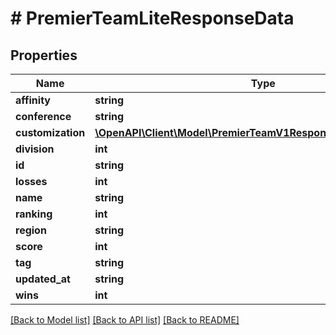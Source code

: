 # # PremierTeamLiteResponseData

## Properties

Name | Type | Description | Notes
------------ | ------------- | ------------- | -------------
**affinity** | **string** |  |
**conference** | **string** |  |
**customization** | [**\OpenAPI\Client\Model\PremierTeamV1ResponseDataCustomization**](PremierTeamV1ResponseDataCustomization.md) |  |
**division** | **int** |  |
**id** | **string** |  |
**losses** | **int** |  |
**name** | **string** |  |
**ranking** | **int** |  |
**region** | **string** |  |
**score** | **int** |  |
**tag** | **string** |  |
**updated_at** | **string** |  |
**wins** | **int** |  |

[[Back to Model list]](../../README.md#models) [[Back to API list]](../../README.md#endpoints) [[Back to README]](../../README.md)
